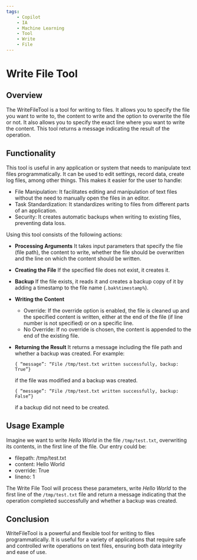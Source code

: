 ```yaml
---
tags:
    - Copilot
    - IA
    - Machine Learning
    - Tool
    - Write
    - File
---
```


# Write File Tool

## Overview
The WriteFileTool is a tool for writing to files. It allows you to specify the file you want to write to, the content to write and the option to overwrite the file or not. It also allows you to specify the exact line where you want to write the content. This tool returns a message indicating the result of the operation.

## Functionality

This tool is useful in any application or system that needs to manipulate text files programmatically. It can be used to edit settings, record data, create log files, among other things. This makes it easier for the user to handle:

- File Manipulation: It facilitates editing and manipulation of text files without the need to manually open the files in an editor.
- Task Standardization: It standardizes writing to files from different parts of an application.
- Security: It creates automatic backups when writing to existing files, preventing data loss.

Using this tool consists of the following actions:

- **Processing Arguments**
It takes input parameters that specify the file (file path), the content to write, whether the file should be overwritten and the line on which the content should be written.

- **Creating the File**
If the specified file does not exist, it creates it.

- **Backup**
If the file exists, it reads it and creates a backup copy of it by adding a timestamp to the file name (`.bak%timestamp%`).

- **Writing the Content**
    - Override: If the override option is enabled, the file is cleaned up and the specified content is written, either at the end of the file (if line number is not specified) or on a specific line.
    - No Override: If no override is chosen, the content is appended to the end of the existing file.

- **Returning the Result**
    It returns a message including the file path and whether a backup was created. For example:
    ```
    { “message”: “File /tmp/test.txt written successfully, backup: True”}
    ```
    if the file was modified and a backup was created.
    ```
    { “message”: “File /tmp/test.txt written successfully, backup: False”}
    ```
    if a backup did not need to be created.

## Usage Example

Imagine we want to write *Hello World* in the file `/tmp/test.txt`, overwriting its contents, in the first line of the file. Our entry could be:
- filepath: /tmp/test.txt
- content: Hello World
- override: True
- lineno: 1

The Write File Tool will process these parameters, write *Hello World* to the first line of the `/tmp/test.txt` file and return a message indicating that the operation completed successfully and whether a backup was created.

## Conclusion

WriteFileTool is a powerful and flexible tool for writing to files programmatically. It is useful for a variety of applications that require safe and controlled write operations on text files, ensuring both data integrity and ease of use.
